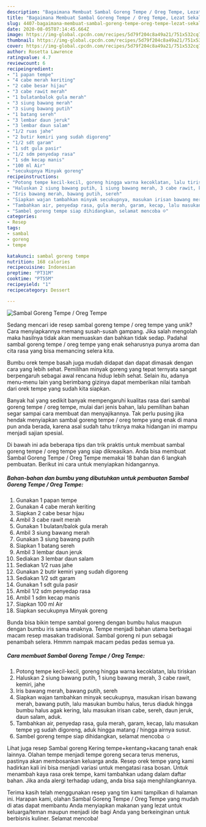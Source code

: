 ```yaml
---
description: "Bagaimana Membuat Sambal Goreng Tempe / Oreg Tempe, Lezat Sekali"
title: "Bagaimana Membuat Sambal Goreng Tempe / Oreg Tempe, Lezat Sekali"
slug: 4407-bagaimana-membuat-sambal-goreng-tempe-oreg-tempe-lezat-sekali
date: 2020-08-05T07:14:45.664Z
image: https://img-global.cpcdn.com/recipes/5d79f204c8a49a21/751x532cq70/sambal-goreng-tempe-oreg-tempe-foto-resep-utama.jpg
thumbnail: https://img-global.cpcdn.com/recipes/5d79f204c8a49a21/751x532cq70/sambal-goreng-tempe-oreg-tempe-foto-resep-utama.jpg
cover: https://img-global.cpcdn.com/recipes/5d79f204c8a49a21/751x532cq70/sambal-goreng-tempe-oreg-tempe-foto-resep-utama.jpg
author: Rosetta Lawrence
ratingvalue: 4.7
reviewcount: 6
recipeingredient:
- "1 papan tempe"
- "4 cabe merah keriting"
- "2 cabe besar hijau"
- "3 cabe rawit merah"
- "1 bulatanbalok gula merah"
- "3 siung bawang merah"
- "3 siung bawang putih"
- "1 batang sereh"
- "3 lembar daun jeruk"
- "3 lembar daun salam"
- "1/2 ruas jahe"
- "2 butir kemiri yang sudah digoreng"
- "1/2 sdt garam"
- "1 sdt gula pasir"
- "1/2 sdm penyedap rasa"
- "1 sdm kecap manis"
- "100 ml Air"
- "secukupnya Minyak goreng"
recipeinstructions:
- "Potong tempe kecil-kecil, goreng hingga warna kecoklatan, lalu tiriskan"
- "Haluskan 2 siung bawang putih, 1 siung bawang merah, 3 cabe rawit, kemiri, jahe"
- "Iris bawang merah, bawang putih, sereh"
- "Siapkan wajan tambahkan minyak secukupnya, masukan irisan bawang merah, bawang putih, lalu masukan bumbu halus, terus diaduk hingga bumbu halus agak kering, lalu masukan irisan cabe, sereh, daun jeruk, daun salam, aduk."
- "Tambahkan air, penyedap rasa, gula merah, garam, kecap, lalu masukan tempe yg sudah digoreng, aduk hingga matang / hingga airnya susut."
- "Sambel goreng tempe siap dihidangkan, selamat mencoba ☺"
categories:
- Resep
tags:
- sambal
- goreng
- tempe

katakunci: sambal goreng tempe 
nutrition: 168 calories
recipecuisine: Indonesian
preptime: "PT31M"
cooktime: "PT55M"
recipeyield: "1"
recipecategory: Dessert

---
```



![Sambal Goreng Tempe / Oreg Tempe](https://img-global.cpcdn.com/recipes/5d79f204c8a49a21/751x532cq70/sambal-goreng-tempe-oreg-tempe-foto-resep-utama.jpg)

Sedang mencari ide resep sambal goreng tempe / oreg tempe yang unik? Cara menyiapkannya memang susah-susah gampang. Jika salah mengolah maka hasilnya tidak akan memuaskan dan bahkan tidak sedap. Padahal sambal goreng tempe / oreg tempe yang enak seharusnya punya aroma dan cita rasa yang bisa memancing selera kita.

Bumbu orek tempe basah juga mudah didapat dan dapat dimasak dengan cara yang lebih sehat. Pemilihan minyak goreng yang tepat ternyata sangat berpengaruh sebagai awal rencana hidup lebih sehat. Selain itu, adanya menu-menu lain yang berimbang gizinya dapat memberikan nilai tambah dari orek tempe yang sudah kita siapkan.

Banyak hal yang sedikit banyak mempengaruhi kualitas rasa dari sambal goreng tempe / oreg tempe, mulai dari jenis bahan, lalu pemilihan bahan segar sampai cara membuat dan menyajikannya. Tak perlu pusing jika hendak menyiapkan sambal goreng tempe / oreg tempe yang enak di mana pun anda berada, karena asal sudah tahu triknya maka hidangan ini mampu menjadi sajian spesial.


Di bawah ini ada beberapa tips dan trik praktis untuk membuat sambal goreng tempe / oreg tempe yang siap dikreasikan. Anda bisa membuat Sambal Goreng Tempe / Oreg Tempe memakai 18 bahan dan 6 langkah pembuatan. Berikut ini cara untuk menyiapkan hidangannya.

<!--inarticleads1-->

##### Bahan-bahan dan bumbu yang dibutuhkan untuk pembuatan Sambal Goreng Tempe / Oreg Tempe:

1. Gunakan 1 papan tempe
1. Gunakan 4 cabe merah keriting
1. Siapkan 2 cabe besar hijau
1. Ambil 3 cabe rawit merah
1. Gunakan 1 bulatan/balok gula merah
1. Ambil 3 siung bawang merah
1. Gunakan 3 siung bawang putih
1. Siapkan 1 batang sereh
1. Ambil 3 lembar daun jeruk
1. Sediakan 3 lembar daun salam
1. Sediakan 1/2 ruas jahe
1. Gunakan 2 butir kemiri yang sudah digoreng
1. Sediakan 1/2 sdt garam
1. Gunakan 1 sdt gula pasir
1. Ambil 1/2 sdm penyedap rasa
1. Ambil 1 sdm kecap manis
1. Siapkan 100 ml Air
1. Siapkan secukupnya Minyak goreng


Bunda bisa bikin tempe sambal goreng dengan bumbu halus maupun dengan bumbu iris sama enaknya. Tempe menjadi bahan utama berbagai macam resep masakan tradisional. Sambal goreng ni pun sebagai penambah selera. Hmmm nampak macam pedas pedas semua ya. 

<!--inarticleads2-->

##### Cara membuat Sambal Goreng Tempe / Oreg Tempe:

1. Potong tempe kecil-kecil, goreng hingga warna kecoklatan, lalu tiriskan
1. Haluskan 2 siung bawang putih, 1 siung bawang merah, 3 cabe rawit, kemiri, jahe
1. Iris bawang merah, bawang putih, sereh
1. Siapkan wajan tambahkan minyak secukupnya, masukan irisan bawang merah, bawang putih, lalu masukan bumbu halus, terus diaduk hingga bumbu halus agak kering, lalu masukan irisan cabe, sereh, daun jeruk, daun salam, aduk.
1. Tambahkan air, penyedap rasa, gula merah, garam, kecap, lalu masukan tempe yg sudah digoreng, aduk hingga matang / hingga airnya susut.
1. Sambel goreng tempe siap dihidangkan, selamat mencoba ☺


Lihat juga resep Sambal goreng Kering tempe+kentang+kacang tanah enak lainnya. Olahan tempe menjadi tempe goreng secara terus menerus, pastinya akan membosankan keluarga anda. Resep orek tempe yang kami hadirkan kali ini bisa menjadi variasi untuk mengatasi rasa bosan. Untuk menambah kaya rasa orek tempe, kami tambahkan udang dalam daftar bahan. Jika anda alergi terhadap udang, anda bisa saja menghilangkannya. 

Terima kasih telah menggunakan resep yang tim kami tampilkan di halaman ini. Harapan kami, olahan Sambal Goreng Tempe / Oreg Tempe yang mudah di atas dapat membantu Anda menyiapkan makanan yang lezat untuk keluarga/teman maupun menjadi ide bagi Anda yang berkeinginan untuk berbisnis kuliner. Selamat mencoba!
